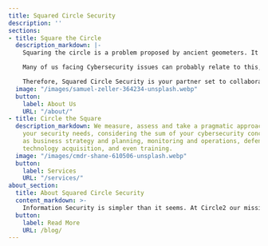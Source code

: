 ```yaml
---
title: Squared Circle Security
description: ''
sections:
- title: Square the Circle
  description_markdown: |-
    Squaring the circle is a problem proposed by ancient geometers. It is the challenge of constructing a square with the same area as a given circle by using only a finite number of steps with compass and straightedge.

    Many of us facing Cybersecurity issues can probably relate to this, as the everchanging threat landscape is seemingly impossible to square off.  The best we can do is approximate.

    Therefore, Squared Circle Security is your partner set to collaborate and create your custom solution – one that can grow with you and pivot fast when things change.
  image: "/images/samuel-zeller-364234-unsplash.webp"
  button:
    label: About Us
    URL: "/about/"
- title: Circle the Square
  description_markdown: We measure, assess and take a pragmatic approach to solving
    your security needs, considering the sum of your cybersecurity concerns, such
    as business strategy and planning, monitoring and operations, defenses and controls,
    technology acquisition, and even training.
  image: "/images/cmdr-shane-610506-unsplash.webp"
  button:
    label: Services
    URL: "/services/"
about_section:
  title: About Squared Circle Security
  content_markdown: >-
    Information Security is simpler than it seems. At Circle2 our mission is to unravel the fears, uncertiditudes and doubts that arrise arround governance of your information assets. We want everyone in your ogranization to be able to handle and care for your assets in the safest possible way, regardless of the nature of technical infrastructures.
  button: 
    label: Read More
    URL: /blog/
---
```

